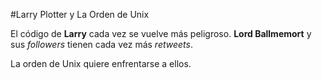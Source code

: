 #Larry Plotter y La Orden de Unix

El código de **Larry** cada vez se vuelve más peligroso.
**Lord Ballmemort** y sus *followers* tienen cada vez más *retweets*.

La orden de Unix quiere enfrentarse a ellos.
